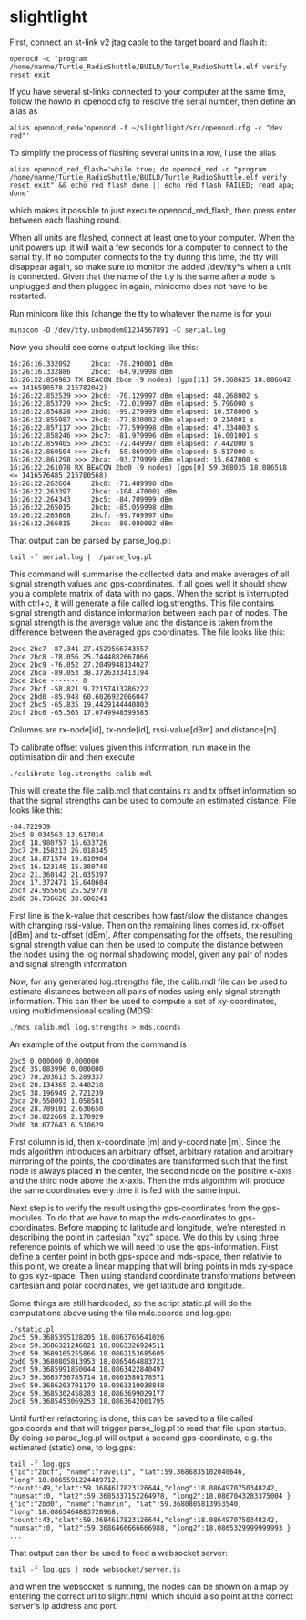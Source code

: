 # slightlight

First, connect an st-link v2 jtag cable to the target board and flash it:
```
openocd -c "program /home/manne/Turtle_RadioShuttle/BUILD/Turtle_RadioShuttle.elf verify reset exit
```

If you have several st-links connected to your computer at the same time,
follow the howto in openocd.cfg to resolve the serial number, then define an alias as
```
alias openocd_red='openocd -f ~/slightlight/src/openocd.cfg -c "dev red"'
```

To simplify the process of flashing several units in a row, I use the alias
```
alias openocd_red_flash='while true; do openocd_red -c "program /home/manne/Turtle_RadioShuttle/BUILD/Turtle_RadioShuttle.elf verify reset exit" && echo red flash done || echo red flash FAILED; read apa; done'
```

which makes it possible to just execute openocd_red_flash, then press enter
between each flashing round.

When all units are flashed, connect at least one to your computer. When the
unit powers up, it will wait a few seconds for a computer to connect to the
serial tty. If no computer connects to the tty during this time, the tty will
disappear again, so make sure to monitor the added /dev/tty*s when a unit is
connected. Given that the name of the tty is the same after a node is
unplugged and then plugged in again, minicomo does not have to be restarted.

Run minicom like this (change the tty to whatever the name is for you)
```
minicom -D /dev/tty.usbmodem01234567891 -C serial.log
```

Now you should see some output looking like this:
```
16:26:16.332092     2bca: -78.290001 dBm
16:26:16.332886     2bce: -64.919998 dBm
16:26:22.850983 TX BEACON 2bce (9 nodes) (gps[11] 59.368625 18.086642 => 1416590578 215782042)
16:26:22.852539 >>> 2bc6: -70.129997 dBm elapsed: 48.268002 s
16:26:22.853729 >>> 2bc9: -72.019997 dBm elapsed: 5.796000 s
16:26:22.854828 >>> 2bd0: -99.279999 dBm elapsed: 10.578000 s
16:26:22.855987 >>> 2bc8: -77.830002 dBm elapsed: 9.214001 s
16:26:22.857117 >>> 2bcb: -77.599998 dBm elapsed: 47.334003 s
16:26:22.858246 >>> 2bc7: -81.979996 dBm elapsed: 16.001001 s
16:26:22.859405 >>> 2bc5: -72.449997 dBm elapsed: 7.442000 s
16:26:22.860504 >>> 2bcf: -58.869999 dBm elapsed: 5.517000 s
16:26:22.861298 >>> 2bca: -93.779999 dBm elapsed: 15.647000 s
16:26:22.261078 RX BEACON 2bd0 (9 nodes) (gps[0] 59.368035 18.086518 <= 1416576485 215780568)
16:26:22.262604     2bc8: -71.489998 dBm
16:26:22.263397     2bce: -104.470001 dBm
16:26:22.264343     2bc5: -84.709999 dBm
16:26:22.265015     2bcb: -85.059998 dBm
16:26:22.265808     2bcf: -99.769997 dBm
16:26:22.266815     2bca: -80.080002 dBm
```

That output can be parsed by parse_log.pl:

```
tail -f serial.log | ./parse_log.pl
```

This command will summarise the collected data and make averages of all signal
strength values and gps-coordinates. If all goes well it should show you a
complete matrix of data with no gaps. When the script is interrupted with
ctrl+c, it will generate a file called log.strengths. This file contains
signal strength and distance information between each pair of nodes. The
signal strength is the average value and the distance is taken from the
difference between the averaged gps coordinates. The file looks like this:
```
2bce 2bc7 -87.341 27.4529566743557
2bce 2bc8 -78.056 25.7444882667066
2bce 2bc9 -76.052 27.2049948134027
2bce 2bca -89.053 38.3726333413194
2bce 2bce ------- 0
2bce 2bcf -58.821 9.72157413286222
2bce 2bd0 -85.948 60.6026922066047
2bcf 2bc5 -65.835 19.4429144440803
2bcf 2bc6 -65.565 17.0749948599585
```

Columns are rx-node[id], tx-node[id], rssi-value[dBm] and distance[m].

To calibrate offset values given this information, run make in the
optimisation dir and then execute

```
./calibrate log.strengths calib.mdl
```

This will create the file calib.mdl that contains rx and tx offset information
so that the signal strengths can be used to compute an estimated distance.
File looks like this:

```
-84.722939
2bc5 8.034563 13.617014
2bc6 18.980757 15.633726
2bc7 29.158213 26.018345
2bc8 18.871574 19.810904
2bc9 16.123148 15.380740
2bca 21.360142 21.035397
2bce 17.372471 15.640604
2bcf 24.955650 25.529778
2bd0 36.736626 38.686241
```

First line is the k-value that describes how fast/slow the distance changes
with changing rssi-value. Then on the remaining lines comes id, rx-offset
[dBm] and tx-offset [dBm]. After compensating for the offsets, the resulting
signal strength value can then be used to compute the distance between the
nodes using the log normal shadowing model, given any pair of nodes and signal
strength information

Now, for any generated log.strengths file, the calib.mdl file can be used to
estimate distances between all pairs of nodes using only signal strength
information. This can then be used to compute a set of xy-coordinates, using
multidimensional scaling (MDS):

```
./mds calib.mdl log.strengths > mds.coords
```

An example of the output from the command is

```
2bc5 0.000000 0.000000
2bc6 35.083996 0.000000
2bc7 70.203613 5.289337
2bc8 28.134365 2.448218
2bc9 38.196949 2.721239
2bca 20.550093 1.058581
2bce 28.789101 2.630650
2bcf 30.022669 2.170929
2bd0 30.677643 6.510629
```

First column is id, then x-coordinate [m] and y-coordinate [m].
Since the mds algorithm introduces an arbitrary offset, arbitrary rotation and
arbitrary mirroring of the points, the coordinates are transformed such that
the first node is always placed in the center, the second node on the positive
x-axis and the third node above the x-axis. Then the mds algorithm will
produce the same coordinates every time it is fed with the same input.

Next step is to verify the result using the gps-coordinates from the
gps-modules. To do that we have to map the mds-coordinates to
gps-coordinates. Before mapping to latitude and longitude, we're interested in
describing the point in cartesian "xyz" space.
We do this by using three reference points of which we will need to use the
gps-information. First define a center point in both gps-space and mds-space,
then relativie to this point, we create a linear mapping that will bring
points in mds xy-space to gps xyz-space. Then using standard coordinate
transformations between cartesian and polar coordinates, we get latitude and
longitude.

Some things are still hardcoded, so the script static.pl will do the
computations above using the file mds.coords and log.gps:

```
./static.pl
2bc5 59.3685395128205 18.0863765641026
2bca 59.3686321246821 18.0863326924511
2bc6 59.3689165255866 18.0862153685605
2bd0 59.3680805813953 18.0865464883721
2bcf 59.3685991850044 18.0863422840497
2bc7 59.3685756785714 18.0861580178571
2bc9 59.3686203701179 18.0863310038848
2bce 59.3685302458283 18.0863699029177
2bc8 59.3685453069253 18.0863642001795
```

Until further refactoring is done, this can be saved to a file called
gps.coords and that will trigger parse_log.pl to read that file upon startup.
By doing so parse_log.pl will output a second gps-coordinate, e.g. the
estimated (static) one, to log.gps:

```
tail -f log.gps
{"id":"2bcf", "name":"ravelli", "lat":59.3686835102040646, "long":18.0865591224489712, "count":49,"clat":59.3684617823126644,"clong":18.0864970750348242, "numsat":0, "lat2":59.3685337152264978, "long2":18.0867043283375004 }
{"id":"2bd0", "name":"hamrin", "lat":59.3680805813953540, "long":18.0865464883720968, "count":43,"clat":59.3684617823126644,"clong":18.0864970750348242, "numsat":0, "lat2":59.3686466666666988, "long2":18.0865329999999993 }
...
```

That output can then be used to feed a websocket server:
```
tail -f log.gps | node websocket/server.js
```
and when the websocket is running, the nodes can be shown on a map by entering
the correct url to slight.html, which should also point at the correct
server's ip address and port.
